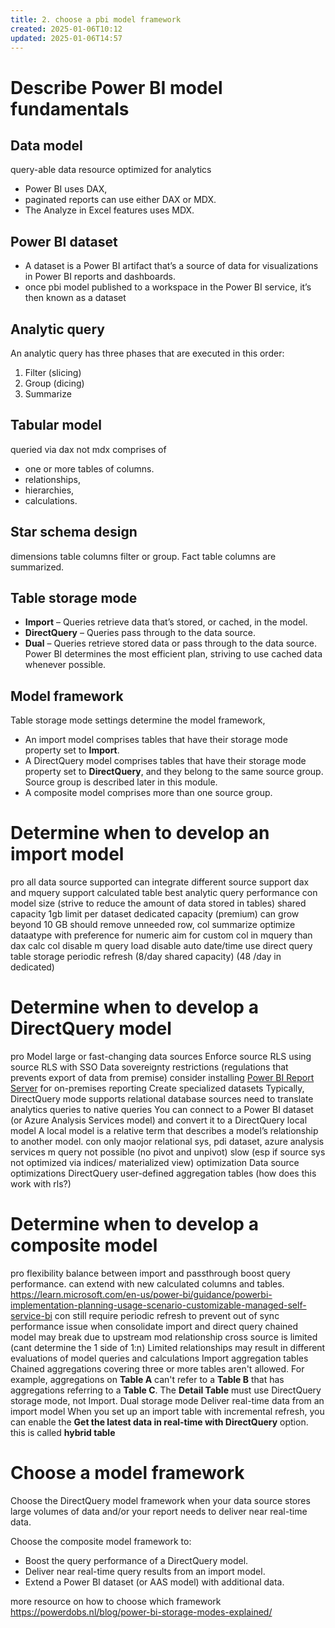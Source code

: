 ```yaml
---
title: 2. choose a pbi model framework
created: 2025-01-06T10:12
updated: 2025-01-06T14:57
---
```

# Describe Power BI model fundamentals
## Data model
query-able data resource optimized for analytics
- Power BI uses DAX, 
- paginated reports can use either DAX or MDX. 
- The Analyze in Excel features uses MDX.
## Power BI dataset
- A dataset is a Power BI artifact that’s a source of data for visualizations in Power BI reports and dashboards.
- once pbi model published to a workspace in the Power BI service, it’s then known as a dataset
## Analytic query
An analytic query has three phases that are executed in this order:

1. Filter (slicing)
2. Group (dicing)
3. Summarize
## Tabular model 
queried via dax not mdx
comprises of 
- one or more tables of columns.
- relationships, 
- hierarchies,
- calculations.
## Star schema design
dimensions table columns filter or group. Fact table columns are summarized.
## Table storage mode
- **Import** – Queries retrieve data that’s stored, or cached, in the model.
- **DirectQuery** – Queries pass through to the data source.
- **Dual** – Queries retrieve stored data or pass through to the data source. Power BI determines the most efficient plan, striving to use cached data whenever possible.
## Model framework
Table storage mode settings determine the model framework,
- An import model comprises tables that have their storage mode property set to **Import**.
- A DirectQuery model comprises tables that have their storage mode property set to **DirectQuery**, and they belong to the same source group. Source group is described later in this module.
- A composite model comprises more than one source group.
# Determine when to develop an import model
pro
	all data source supported
	can integrate different source
	support dax and mquery
	support calculated table
	best analytic query performance
con
	model size (strive to reduce the amount of data stored in tables)
		shared capacity 1gb limit per dataset
		dedicated capacity (premium) can grow beyond 10 GB
	should
		remove unneeded row, col
		summarize 
		optimize dataatype with preference for numeric
		aim for custom col in mquery than dax calc col
		disable m query load
		disable auto date/time
		use direct query table storage
	periodic refresh 
		(8/day shared capacity)
		(48 /day in dedicated)
# Determine when to develop a DirectQuery model
pro
	Model large or fast-changing data sources
	Enforce source RLS using source RLS with SSO
	Data sovereignty restrictions (regulations that prevents export of data from premise)
		consider installing [Power BI Report Server](https://learn.microsoft.com/en-us/power-bi/report-server/get-started) for on-premises reporting
	Create specialized datasets
		Typically, DirectQuery mode supports relational database sources
			need to translate analytics queries to native queries
		You can connect to a Power BI dataset (or Azure Analysis Services model) and convert it to a DirectQuery local model
			A local model is a relative term that describes a model’s relationship to another model.
con
	only maojor relational sys, pdi dataset, azure analysis services
	m query not possible (no pivot and unpivot)
	slow (esp if source sys not optimized via indices/ materialized view)
optimization
	Data source optimizations
	DirectQuery user-defined aggregation tables (how does this work with rls?)
# Determine when to develop a composite model
pro
	flexibility
	balance between import and passthrough
	boost query performance.
	can extend with new calculated columns and tables.
	https://learn.microsoft.com/en-us/power-bi/guidance/powerbi-implementation-planning-usage-scenario-customizable-managed-self-service-bi
con
	still require periodic refresh to prevent out of sync
	performance issue when consolidate import and direct query
	chained model may break due to upstream mod
	relationship cross source is limited (cant determine the 1 side of 1:n)
		Limited relationships may result in different evaluations of model queries and calculations
	Import aggregation tables
		 Chained aggregations covering three or more tables aren't allowed. For example, aggregations on **Table A** can't refer to a **Table B** that has aggregations referring to a **Table C**.
		 The **Detail Table** must use DirectQuery storage mode, not Import.
	Dual storage mode
	Deliver real-time data from an import model
		When you set up an import table with incremental refresh, you can enable the **Get the latest data in real-time with DirectQuery** option.
		this is called **hybrid table**
# Choose a model framework
Choose the DirectQuery model framework when your data source stores large volumes of data and/or your report needs to deliver near real-time data.

Choose the composite model framework to:

- Boost the query performance of a DirectQuery model.
- Deliver near real-time query results from an import model.
- Extend a Power BI dataset (or AAS model) with additional data.

more resource on how to choose which framework
https://powerdobs.nl/blog/power-bi-storage-modes-explained/